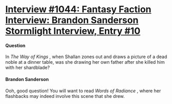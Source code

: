 # [Interview #1044: Fantasy Faction Interview: Brandon Sanderson Stormlight Interview, Entry #10](https://www.theoryland.com/intvmain.php?i=1044#10)

#### Question

In
*The Way of Kings*
, when Shallan zones out and draws a picture of a dead noble at a dinner table, was she drawing her own father after she killed him with her shardblade?

#### Brandon Sanderson

Ooh, good question! You will want to read
*Words of Radiance*
, where her flashbacks may indeed involve this scene that she drew.

